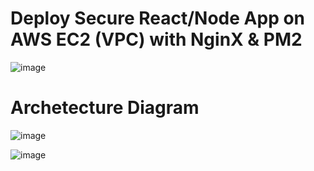 # Deploy Secure React/Node App on AWS EC2 (VPC) with NginX & PM2 
![image](https://github.com/user-attachments/assets/0dc49a3c-a4e1-4b4e-8fd1-6202f5ab7a5c)
# Archetecture Diagram 
![image](https://github.com/user-attachments/assets/446518e4-7763-47b0-8fc1-c73e31909204)

![image](https://github.com/user-attachments/assets/20a8f0ca-a952-4ad8-a767-8bb39fe79aad)
